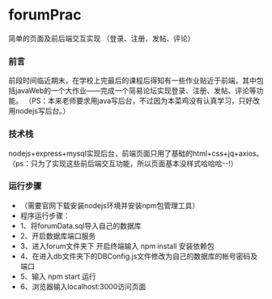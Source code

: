 # forumPrac
简单的页面及前后端交互实现 （登录、注册、发帖、评论）

### 前言
前段时间临近期末，在学校上完最后的课程后得知有一些作业贴近于前端，其中包括javaWeb的一个大作业——完成一个简易论坛实现登录、注册、发帖、评论等功能。
（PS：本来老师要求用java写后台，不过因为本菜鸡没有认真学习，只好改用nodejs写后台。）

### 技术栈
nodejs+express+mysql实现后台，前端页面只用了基础的html+css+jq+axios。
（ps：只为了实现这些前后端交互功能，所以页面基本没样式哈哈哈--!）

### 运行步骤
- （需要官网下载安装nodejs环境并安装npm包管理工具）
- 程序运行步骤：
- 1、将forumData.sql导入自己的数据库
- 2、开启数据库端口服务
- 3、进入forum文件夹下 开启终端输入 npm install 安装依赖包
- 4、在进入db文件夹下的DBConfig.js文件修改为自己的数据库的帐号密码及端口
- 5、输入 npm start 运行
- 6、浏览器输入localhost:3000访问页面
